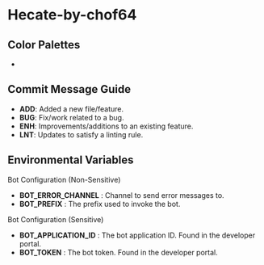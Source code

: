 # Hecate-by-chof64


## Color Palettes

- 



## Commit Message Guide

- **ADD**: Added a new file/feature.
- **BUG**: Fix/work related to a bug.
- **ENH**: Improvements/additions to an existing feature.
- **LNT**: Updates to satisfy a linting rule.

## Environmental Variables

Bot Configuration (Non-Sensitive)

- **BOT_ERROR_CHANNEL** : Channel to send error messages to.
- **BOT_PREFIX** : The prefix used to invoke the bot.

Bot Configuration (Sensitive)

- **BOT_APPLICATION_ID** : The bot application ID. Found in the developer portal.
- **BOT_TOKEN** : The bot token. Found in the developer portal.

